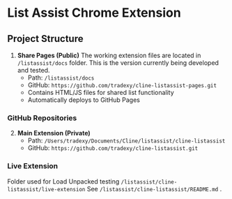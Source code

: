 # List Assist Chrome Extension

## Project Structure

1. **Share Pages (Public)**
The working extension files are located in `/listassist/docs` folder. This is the version currently being developed and tested.
   - Path: `/listassist/docs`
   - GitHub: `https://github.com/tradexy/cline-listassist-pages.git`
   - Contains HTML/JS files for shared list functionality
   - Automatically deploys to GitHub Pages


### GitHub Repositories
2. **Main Extension (Private)**
   - Path: `/Users/tradexy/Documents/Cline/listassist/cline-listassist`
   - GitHub: `https://github.com/tradexy/cline-listassist.git`

### Live Extension
Folder used for Load Unpacked testing
`/listassist/cline-listassist/live-extension`
See `/listassist/cline-listassist/README.md`
.